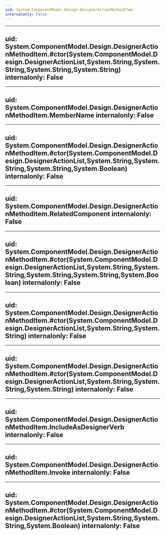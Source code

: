 ```yaml
---
uid: System.ComponentModel.Design.DesignerActionMethodItem
internalonly: False
---
```


---
uid: System.ComponentModel.Design.DesignerActionMethodItem.#ctor(System.ComponentModel.Design.DesignerActionList,System.String,System.String,System.String,System.String)
internalonly: False
---

---
uid: System.ComponentModel.Design.DesignerActionMethodItem.MemberName
internalonly: False
---

---
uid: System.ComponentModel.Design.DesignerActionMethodItem.#ctor(System.ComponentModel.Design.DesignerActionList,System.String,System.String,System.String,System.Boolean)
internalonly: False
---

---
uid: System.ComponentModel.Design.DesignerActionMethodItem.RelatedComponent
internalonly: False
---

---
uid: System.ComponentModel.Design.DesignerActionMethodItem.#ctor(System.ComponentModel.Design.DesignerActionList,System.String,System.String,System.String,System.String,System.Boolean)
internalonly: False
---

---
uid: System.ComponentModel.Design.DesignerActionMethodItem.#ctor(System.ComponentModel.Design.DesignerActionList,System.String,System.String)
internalonly: False
---

---
uid: System.ComponentModel.Design.DesignerActionMethodItem.#ctor(System.ComponentModel.Design.DesignerActionList,System.String,System.String,System.String)
internalonly: False
---

---
uid: System.ComponentModel.Design.DesignerActionMethodItem.IncludeAsDesignerVerb
internalonly: False
---

---
uid: System.ComponentModel.Design.DesignerActionMethodItem.Invoke
internalonly: False
---

---
uid: System.ComponentModel.Design.DesignerActionMethodItem.#ctor(System.ComponentModel.Design.DesignerActionList,System.String,System.String,System.Boolean)
internalonly: False
---
